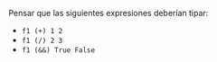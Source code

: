 Pensar que las siguientes expresiones deberían tipar:

* `f1 (+) 1 2`
* `f1 (/) 2 3`
* `f1 (&&) True False`
